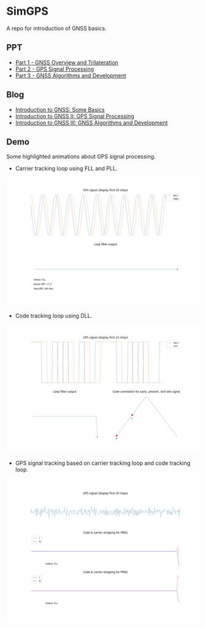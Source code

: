 # SimGPS
A repo for introduction of GNSS basics.



## PPT

- [Part 1 - GNSS Overview and Trilateration](https://github.com/PenroseWang/SimGPS/blob/master/ppt/Part%201%20-%20GNSS%20Overview%20and%20Trilateration.pdf)
- [Part 2 - GPS Signal Processing](https://github.com/PenroseWang/SimGPS/blob/master/ppt/Part%202%20-%20GPS%20Signal%20Processing.pdf)
- [Part 3 - GNSS Algorithms and Development](https://github.com/PenroseWang/SimGPS/blob/master/ppt/Part%203%20-%20GNSS%20Algorithms%20and%20Development.pdf)



## Blog

* [Introduction to GNSS: Some Basics](https://medium.com/@penrosewang/introduction-to-gnss-some-basics-2dc8cb716589)
* [Introduction to GNSS II: GPS Signal Processing](https://medium.com/@penrosewang/introduction-to-gnss-ii-gps-signal-processing-dd9eae0bdade)
* [Introduction to GNSS III: GNSS Algorithms and Development](https://medium.com/@penrosewang/introduction-to-gnss-iii-gnss-algorithms-and-development-e5bff4d53eec)



## Demo

Some highlighted animations about GPS signal processing.

* Carrier tracking loop using FLL and PLL.

<img src="code/tracking/vis/carrier_loop_ani4.gif"/>

* Code tracking loop using DLL.

<img src="code/tracking/vis/code_loop_ani.gif"/>

* GPS signal tracking based on carrier tracking loop and code tracking loop.

<img src="code/tracking/vis/tracking_loop_ani.gif"/>